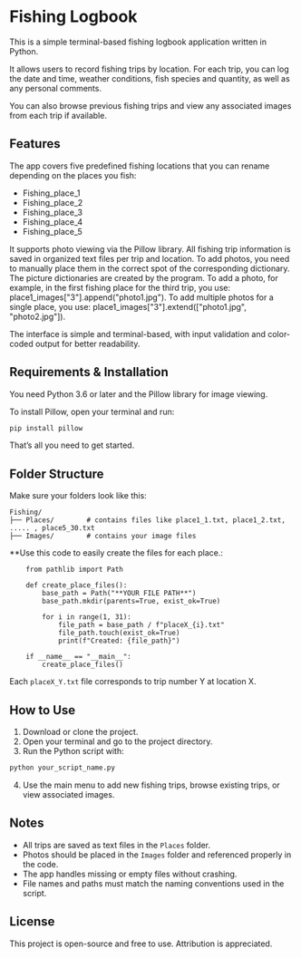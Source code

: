 # Fishing Logbook

This is a simple terminal-based fishing logbook application written in Python.

It allows users to record fishing trips by location. For each trip, you can log the date and time, weather conditions, fish species and quantity, as well as any personal comments.

You can also browse previous fishing trips and view any associated images from each trip if available.

## Features

The app covers five predefined fishing locations that you can rename depending on the places you fish:

- Fishing_place_1  
- Fishing_place_2  
- Fishing_place_3 
- Fishing_place_4
- Fishing_place_5

It supports photo viewing via the Pillow library. All fishing trip information is saved in organized text files per trip and location. To add photos, you need to manually place them in the correct spot of the corresponding dictionary. The picture dictionaries are created by the program. To add a photo, for example, in the first fishing place for the third trip, you use: place1_images["3"].append("photo1.jpg"). To add multiple photos for a single place, you use: place1_images["3"].extend(["photo1.jpg", "photo2.jpg"]).

The interface is simple and terminal-based, with input validation and color-coded output for better readability.

## Requirements & Installation

You need Python 3.6 or later and the Pillow library for image viewing.

To install Pillow, open your terminal and run:

```bash
pip install pillow
```

That’s all you need to get started.

## Folder Structure

Make sure your folders look like this:

```
Fishing/
├── Places/        # contains files like place1_1.txt, place1_2.txt, ..... , place5_30.txt
├── Images/        # contains your image files
```

**Use this code to easily create the files for each place.:

        from pathlib import Path

        def create_place_files():
            base_path = Path("**YOUR FILE PATH**")
            base_path.mkdir(parents=True, exist_ok=True)

            for i in range(1, 31):
                file_path = base_path / f"placeX_{i}.txt"
                file_path.touch(exist_ok=True) 
                print(f"Created: {file_path}")

        if __name__ == "__main__":
            create_place_files()


Each `placeX_Y.txt` file corresponds to trip number Y at location X.

## How to Use

1. Download or clone the project.
2. Open your terminal and go to the project directory.
3. Run the Python script with:

```bash
python your_script_name.py
```

4. Use the main menu to add new fishing trips, browse existing trips, or view associated images.

## Notes

- All trips are saved as text files in the `Places` folder.  
- Photos should be placed in the `Images` folder and referenced properly in the code.  
- The app handles missing or empty files without crashing.  
- File names and paths must match the naming conventions used in the script.

## License

This project is open-source and free to use. Attribution is appreciated.
